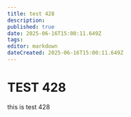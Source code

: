 ```yaml
---
title: test 428
description: 
published: true
date: 2025-06-16T15:00:11.649Z
tags: 
editor: markdown
dateCreated: 2025-06-16T15:00:11.649Z
---
```


# TEST 428
this is test 428
